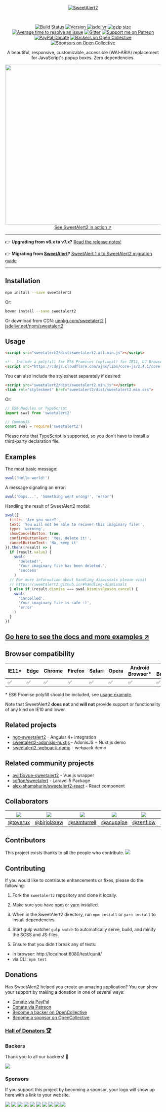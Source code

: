<p align="center">
  <a href="https://sweetalert2.github.io/">
    <img src="/assets/swal2-logo.png" alt="SweetAlert2">
  </a>
</p>

<br>

<p align="center">
  <a href="https://travis-ci.org/sweetalert2/sweetalert2"><img alt="Build Status" src="https://travis-ci.org/sweetalert2/sweetalert2.svg?branch=master"></a>
  <a href="https://www.npmjs.com/package/sweetalert2"><img alt="Version" src="https://img.shields.io/npm/v/sweetalert2.svg"></a>
  <a href="https://www.jsdelivr.com/package/npm/sweetalert2"><img alt="jsdelivr" src="https://data.jsdelivr.com/v1/package/npm/sweetalert2/badge?style=rounded"></a>
  <a href="https://checkgzipcompression.com/?url=https%3A%2F%2Fraw.githubusercontent.com%2Fsweetalert2%2Fsweetalert2%2Fdist%2Fdist%2Fsweetalert2.all.min.js"><img alt="gzip size" src="http://img.badgesize.io/sweetalert2/sweetalert2/dist/dist/sweetalert2.all.min.js.svg?compression=gzip"></a>
  <a href="http://isitmaintained.com/project/sweetalert2/sweetalert2"><img alt="Average time to resolve an issue" src="http://isitmaintained.com/badge/resolution/sweetalert2/sweetalert2.svg"></a>
  <a href="https://gitter.im/sweetalert2/Lobby"><img alt="Gitter" src="https://badges.gitter.im/Join%20Chat.svg"></a>
  <a href="https://www.patreon.com/limonte"><img alt="Support me on Patreon" src="http://ionicabizau.github.io/badges/patreon.svg"></a>
  <a href="https://www.paypal.me/limonte/5eur"><img alt="PayPal Donate" src="http://ionicabizau.github.io/badges/paypal.svg"></a>
  <a href="#backers"><img alt="Backers on Open Collective" src="https://opencollective.com/SweetAlert2/backers/badge.svg"></a>
  <a href="#sponsors"><img alt="Sponsors on Open Collective" src="https://opencollective.com/SweetAlert2/sponsors/badge.svg"></a>

</p>

<p align="center">
  A beautiful, responsive, customizable, accessible (WAI-ARIA) replacement for JavaScript's popup boxes. Zero dependencies.
</p>

<p align="center">
  <a href="https://sweetalert2.github.io/">
    <img src="https://raw.github.com/sweetalert2/sweetalert2/master/assets/sweetalert2.gif" width="515"><br>
    See SweetAlert2 in action ↗
  </a>
</p>

---

:point_right: **Upgrading from v6.x to v7.x?** [Read the release notes!](https://github.com/sweetalert2/sweetalert2/releases/tag/v7.0.0)

:point_right: **Migrating from [SweetAlert](https://github.com/t4t5/sweetalert)?** [SweetAlert 1.x to SweetAlert2 migration guide](https://github.com/sweetalert2/sweetalert2/wiki/Migration-from-SweetAlert-to-SweetAlert2)

---

Installation
------------

```bash
npm install --save sweetalert2
```

Or:

```bash
bower install --save sweetalert2
```

Or download from CDN: [unpkg.com/sweetalert2](https://unpkg.com/sweetalert2) | [jsdelivr.net/npm/sweetalert2](https://cdn.jsdelivr.net/npm/sweetalert2)


Usage
-----

```html
<script src="sweetalert2/dist/sweetalert2.all.min.js"></script>

<!-- Include a polyfill for ES6 Promises (optional) for IE11, UC Browser and Android browser support -->
<script src="https://cdnjs.cloudflare.com/ajax/libs/core-js/2.4.1/core.js"></script>
```

You can also include the stylesheet separately if desired:

```html
<script src="sweetalert2/dist/sweetalert2.min.js"></script>
<link rel="stylesheet" href="sweetalert2/dist/sweetalert2.min.css">
```

Or:

```js
// ES6 Modules or TypeScript
import swal from 'sweetalert2'

// CommonJS
const swal = require('sweetalert2')
```

Please note that TypeScript is supported, so you don't have to install a third-party declaration file.


Examples
--------

The most basic message:

```js
swal('Hello world!')
```

A message signaling an error:

```js
swal('Oops...', 'Something went wrong!', 'error')
```

Handling the result of SweetAlert2 modal:

```js
swal({
  title: 'Are you sure?',
  text: 'You will not be able to recover this imaginary file!',
  type: 'warning',
  showCancelButton: true,
  confirmButtonText: 'Yes, delete it!',
  cancelButtonText: 'No, keep it'
}).then((result) => {
  if (result.value) {
    swal(
      'Deleted!',
      'Your imaginary file has been deleted.',
      'success'
    )
  // For more information about handling dismissals please visit
  // https://sweetalert2.github.io/#handling-dismissals
  } else if (result.dismiss === swal.DismissReason.cancel) {
    swal(
      'Cancelled',
      'Your imaginary file is safe :)',
      'error'
    )
  }
})
```

## [Go here to see the docs and more examples ↗](https://sweetalert2.github.io/)


Browser compatibility
---------------------

| IE11* | Edge | Chrome | Firefox | Safari | Opera | Android Browser* | UC Browser* |
|-------|------|--------|---------|--------|-------|------------------|-------------|
|  ✅   |   ✅  |   ✅   |     ✅   |   ✅   |    ✅   |        ✅        |      ✅      |

\* ES6 Promise polyfill should be included, see [usage example](#usage).

Note that SweetAlert2 **does not** and **will not** provide support or functionality of any kind on IE10 and lower.


Related projects
-------------------------

- [ngx-sweetalert2](https://github.com/sweetalert2/ngx-sweetalert2) - Angular 4+ integration
- [sweetalert2-adonisjs-nuxtjs](https://github.com/sweetalert2/sweetalert2-adonisjs-nuxtjs) - AdonisJS + Nuxt.js demo
- [sweetalert2-webpack-demo](https://github.com/sweetalert2/sweetalert2-webpack-demo) - webpack demo


Related community projects
-------------------------

- [avil13/vue-sweetalert2](https://github.com/avil13/vue-sweetalert2) - Vue.js wrapper
- [softon/sweetalert](https://github.com/softon/sweetalert) - Laravel 5 Package
- [alex-shamshurin/sweetalert2-react](https://github.com/alex-shamshurin/sweetalert2-react) - React component


Collaborators
-------------

| [![](https://avatars1.githubusercontent.com/u/1343250?v=4&s=80)](https://github.com/toverux) | [![](https://avatars2.githubusercontent.com/u/4542461?v=4&s=80)](https://github.com/birjolaxew) | [![](https://avatars1.githubusercontent.com/u/5918348?v=4&s=80)](https://github.com/samturrell) | [![](https://avatars3.githubusercontent.com/u/9093699?v=4&s=80)](https://github.com/acupajoe) | [![](https://avatars3.githubusercontent.com/u/3198597?v=4&s=80)](https://github.com/zenflow) | [![](https://avatars2.githubusercontent.com/u/895831?v=4&s=80)](https://github.com/patrickhlauke) |
|-|-|-|-|-|-|
| [@toverux](https://github.com/toverux) | [@birjolaxew](https://github.com/birjolaxew) | [@samturrell](https://github.com/samturrell) | [@acupajoe](https://github.com/acupajoe) | [@zenflow](https://github.com/zenflow) | [@patrickhlauke](https://github.com/patrickhlauke) |


Contributors
------------

This project exists thanks to all the people who contribute.
<a href="https://github.com/sweetalert2/sweetalert2/graphs/contributors"><img src="https://opencollective.com/SweetAlert2/contributors.svg?width=890&button=false" /></a>


Contributing
------------

If you would like to contribute enhancements or fixes, please do the following:

1. Fork the `sweetalert2` repository and clone it locally.

2. Make sure you have [npm](https://www.npmjs.com/) or [yarn](https://yarnpkg.com/) installed.

3. When in the SweetAlert2 directory, run `npm install` or `yarn install` to install dependencies.

4. Start gulp watcher `gulp watch` to automatically serve, build, and minify the SCSS and JS-files.

5. Ensure that you didn't break any of tests:

  - in browser: http://localhost:8080/test/qunit/
  - via CLI: `npm test`


Donations
---------

Has SweetAlert2 helped you create an amazing application? You can show your support by making a donation in one of several ways:

- [Donate via PayPal](https://www.paypal.me/limonte/5eur)
- [Donate via Patreon](https://www.patreon.com/limonte)
- [Become a backer on OpenCollective](https://opencollective.com/SweetAlert2#backer)
- [Become a sponsor on OpenCollective](https://opencollective.com/SweetAlert2#sponsor)


### [Hall of Donators :trophy:](DONATIONS.md)


### Backers

Thank you to all our backers! 🙏

<a href="https://opencollective.com/SweetAlert2#backers" target="_blank"><img src="https://opencollective.com/SweetAlert2/backers.svg?width=890"></a>


### Sponsors

If you support this project by becoming a sponsor, your logo will show up here with a link to your website.

<a href="https://opencollective.com/SweetAlert2/sponsor/0/website" target="_blank"><img src="https://opencollective.com/SweetAlert2/sponsor/0/avatar.svg"></a>
<a href="https://opencollective.com/SweetAlert2/sponsor/1/website" target="_blank"><img src="https://opencollective.com/SweetAlert2/sponsor/1/avatar.svg"></a>
<a href="https://opencollective.com/SweetAlert2/sponsor/2/website" target="_blank"><img src="https://opencollective.com/SweetAlert2/sponsor/2/avatar.svg"></a>
<a href="https://opencollective.com/SweetAlert2/sponsor/3/website" target="_blank"><img src="https://opencollective.com/SweetAlert2/sponsor/3/avatar.svg"></a>
<a href="https://opencollective.com/SweetAlert2/sponsor/4/website" target="_blank"><img src="https://opencollective.com/SweetAlert2/sponsor/4/avatar.svg"></a>
<a href="https://opencollective.com/SweetAlert2/sponsor/5/website" target="_blank"><img src="https://opencollective.com/SweetAlert2/sponsor/5/avatar.svg"></a>
<a href="https://opencollective.com/SweetAlert2/sponsor/6/website" target="_blank"><img src="https://opencollective.com/SweetAlert2/sponsor/6/avatar.svg"></a>
<a href="https://opencollective.com/SweetAlert2/sponsor/7/website" target="_blank"><img src="https://opencollective.com/SweetAlert2/sponsor/7/avatar.svg"></a>
<a href="https://opencollective.com/SweetAlert2/sponsor/8/website" target="_blank"><img src="https://opencollective.com/SweetAlert2/sponsor/8/avatar.svg"></a>
<a href="https://opencollective.com/SweetAlert2/sponsor/9/website" target="_blank"><img src="https://opencollective.com/SweetAlert2/sponsor/9/avatar.svg"></a>


